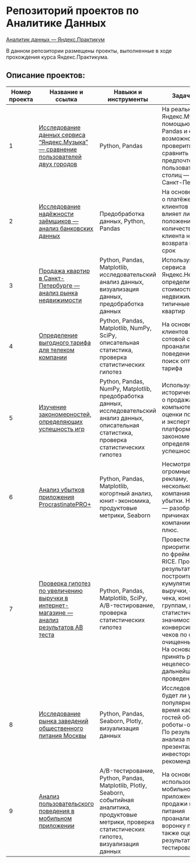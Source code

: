# Репозиторий проектов по Аналитике Данных

[Аналитик данных — Яндекс.Практикум](https://praktikum.yandex.ru/data-analyst/)

В данном репозитории размещены проекты, выполненные в ходе прохождения курса Яндекс.Практикума.

## Описание проектов:

| Номер проекта | Название и ссылка | Навыки и инструменты  | Задачи проекта                            |
|---------------|-------------------|-----------------------|-------------------------------------------|
|1              |[Исследование данных сервиса “Яндекс.Музыка” — сравнение пользователей двух городов](https://github.com/Sirinema/Yandex_Practicum/blob/main/1.Исследования%20пользователей%20Яндекс.Музыки/Yandex_music.ipynb)|Python, Pandas|На реальных данных Яндекс.Музыки c помощью библиотеки Pandas и её возможностей проверить данные и сравнить поведение и предпочтения пользователей двух столиц — Москвы и Санкт-Петербурга.|
|2              |[Исследование надёжности заёмщиков — анализ банковских данных](https://github.com/Sirinema/Yandex_Practicum/blob/main/2.Исследование%20надёжности%20заёмщиков/credit_scoring.ipynb)|Предобработка данных, Python, Pandas|На основе статистики о платёжеспособности клиентов исследовать влияет ли семейное положение и количество детей клиента на факт возврата кредита в срок|
|3              |[Продажа квартир в Санкт-Петербурге — анализ рынка недвижимости](https://github.com/Sirinema/Yandex_Practicum/blob/main/3.Исследование%20объявлений%20о%20продаже%20квартир/spb_realty.ipynb)|Python, Pandas, Matplotlib, исследовательский анализ данных, визуализация данных, предобработка данных|Используя данные сервиса Яндекс.Недвижимость, определить рыночную стоимость объектов недвижимости и типичные параметры квартир|
|4              |[Определение выгодного тарифа для телеком компании](https://github.com/Sirinema/Yandex_Practicum/blob/main/4.Определение%20перспективного%20тарифа%20для%20телеком-компании/telecom_tarif.ipynb)|Python, Pandas, Matplotlib, NumPy, SciPy, описательная статистика, проверка статистических гипотез|На основе данных клиентов оператора сотовой связи проанализировать поведение клиентов и поиск оптимального тарифа|
|5              |[Изучение закономерностей, определяющих успешность игр](https://github.com/Sirinema/Yandex_Practicum/blob/main/5.Выявление%20закономерностей%20определяющих%20успешность%20игры/success_games.ipynb)|Python, Pandas, NumPy, Matplotlib, предобработка данных, исследовательский анализ данных, описательная статистика, проверка статистических гипотез|Используя исторические данные о продажах компьютерных игр, оценки пользователей и экспертов, жанры и платформы, выявить закономерности, определяющие успешность игры|
|6              |[Анализ убытков приложения ProcrastinatePRO+](https://github.com/Sirinema/Yandex_Practicum/blob/main/6.Анализ%20бизнес-показателей%20приложения%20Procrastinate%20Pro%2B/procrastinate_pro.ipynb)|Python, Pandas, Matplotlib, когортный анализ, юнит-экономика, продуктовые метрики, Seaborn|Несмотря на огромные вложения в рекламу, последние несколько месяцев компания терпит убытки. Наша задача — разобраться в причинах и помочь компании выйти в плюс.|
|7              |[Проверка гипотез по увеличению выручки в интернет-магазине — анализ результатов AB теста](https://github.com/Sirinema/Yandex_Practicum/blob/main/7.Проверка%20гипотез%20по%20увеличению%20выручки%20в%20интернет-магазине%20—%20анализ%20результатов%20AB%20теста/hypothesis_testing.ipynb)|Python, Pandas, Matplotlib, SciPy, A/B-тестирование, проверка статистических гипотез|Провести приоритизация гипотез по фреймворкам ICE и RICE. Провести анализ результатов A/B-теста, построить графики кумулятивной выручки, среднего чека, конверсии по группам, посчитать статистическую значимость различий конверсий и средних чеков по сырым и очищенным данным. На основании анализа принять решение о нецелесообразности дальнейшего проведения теста|
|8              |[Исследование рынка заведений общественного питания Москвы](https://nbviewer.org/github/Sirinema/Yandex_Practicum/blob/main/8.%20Исследование%20рынка%20заведений%20общественного%20питания%20Москвы/cafe_robot.ipynb)|Python, Pandas, Seaborn, Plotly, визуализация данных|Исследовать вопрос - будет ли успешным и популярным на долгое время кафе, в котором гостей обслуживают роботы-официанты. По результатам анализа подготовить презентацию для инвесторов с рекомендациями|
|9              |[Анализ пользовательского поведения в мобильном приложении](https://github.com/Sirinema/Yandex_Practicum/blob/main/9.Анализ%20пользовательского%20поведения%20в%20мобильном%20приложении/sales_funnels.ipynb)|A/B-тестирование, Python, Pandas, Matplotlib, Plotly, Seaborn, событийная аналитика, продуктовые метрики, проверка статистических гипотез, визуализация данных|На основе данных использования мобильного приложения для продажи продуктов питания проанализировать воронку продаж, а также оценить результаты A/A/B-тестирования|